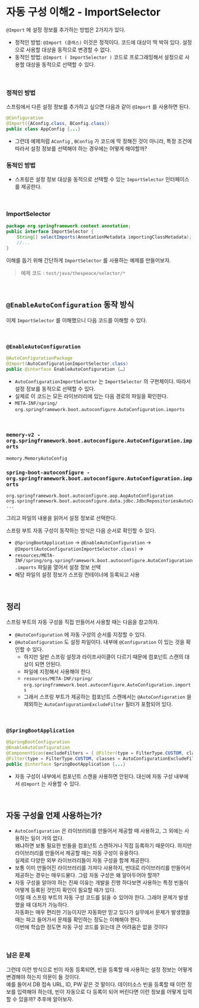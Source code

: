 # 자동 구성 이해2 - ImportSelector

```@Import``` 에 설정 정보를 추가하는 방법은 2가지가 있다.
* 정적인 방법: ```@Import (클래스)``` 이것은 정적이다. 코드에 대상이 딱 박혀 있다. 설정으로 사용할 대상을 동적으로 변경할 수 없다.
* 동적인 방법: ```@Import ( ImportSelector )``` 코드로 프로그래밍해서 설정으로 사용할 대상을 동적으로 선택할 수 있다.

<br>

### 정적인 방법
스프링에서 다른 설정 정보를 추가하고 싶으면 다음과 같이 ```@Import``` 를 사용하면 된다.
```java
@Configuration
@Import({AConfig.class, BConfig.class})
public class AppConfig {...}
```
* 그런데 예제처럼 ```AConfig``` , ```BConfig``` 가 코드에 딱 정해진 것이 아니라, 특정 조건에 따라서 설정 정보를 선택해야 하는 경우에는 어떻게 해야할까?

### 동적인 방법
* 스프링은 설정 정보 대상을 동적으로 선택할 수 있는 ```ImportSelector``` 인터페이스를 제공한다.

<br>

### ImportSelector
```java
package org.springframework.context.annotation;
public interface ImportSelector {
    String[] selectImports(AnnotationMetadata importingClassMetadata);
    //...
}
```
이해를 돕기 위해 간단하게 ```ImportSelector``` 를 사용하는 예제를 만들어보자.

> 예제 코드 : ```test/java/thespeace/selector/*```

<br>

## ```@EnableAutoConfiguration``` 동작 방식
이제 ```ImportSelector``` 를 이해했으니 다음 코드를 이해할 수 있다.

<br>

### ```@EnableAutoConfiguration```
```java
@AutoConfigurationPackage
@Import(AutoConfigurationImportSelector.class)
public @interface EnableAutoConfiguration {…}
```
* ```AutoConfigurationImportSelector``` 는 ```ImportSelector``` 의 구현체이다. 따라서 설정 정보를 동적으로 선택할 수 있다.
* 실제로 이 코드는 모든 라이브러리에 있는 다음 경로의 파일을 확인한다.
* ```META-INF/spring/```<br>
  ```org.springframework.boot.autoconfigure.AutoConfiguration.imports```

<br>

### ```memory-v2 - org.springframework.boot.autoconfigure.AutoConfiguration.imports```
```
memory.MemoryAutoConfig
```

### ```spring-boot-autoconfigure - org.springframework.boot.autoconfigure.AutoConfiguration.imports```
```
org.springframework.boot.autoconfigure.aop.AopAutoConfiguration
org.springframework.boot.autoconfigure.data.jdbc.JdbcRepositoriesAutoConfiguration
...
```
그리고 파일의 내용을 읽어서 설정 정보로 선택한다.

스프링 부트 자동 구성이 동작하는 방식은 다음 순서로 확인할 수 있다.
* ```@SpringBootApplication``` -> ```@EnableAutoConfiguration``` -> ```@Import(AutoConfigurationImportSelector.class)``` ->
* ```resources/META-INF/spring/org.springframework.boot.autoconfigure.AutoConfiguration.imports``` 파일을 열어서 설정 정보 선택
* 해당 파일의 설정 정보가 스프링 컨테이너에 등록되고 사용

<br>

## 정리
스프링 부트의 자동 구성을 직접 만들어서 사용할 때는 다음을 참고하자.
* ```@AutoConfiguration``` 에 자동 구성의 순서를 지정할 수 있다.
* ```@AutoConfiguration``` 도 설정 파일이다. 내부에 ```@Configuration``` 이 있는 것을 확인할 수 있다.
  * 하지만 일반 스프링 설정과 라이프사이클이 다르기 때문에 컴포넌트 스캔의 대상이 되면 안된다.
  * 파일에 지정해서 사용해야 한다.
  * ```resources/META-INF/spring/```<br>
    ```org.springframework.boot.autoconfigure.AutoConfiguration.imports```
  * 그래서 스프링 부트가 제공하는 컴포넌트 스캔에서는 ```@AutoConfiguration``` 을 제외하는 ```AutoConfigurationExcludeFilter``` 필터가 포함되어 있다.

<br>

### ```@SpringBootApplication```
```java
@SpringBootConfiguration
@EnableAutoConfiguration
@ComponentScan(excludeFilters = { @Filter(type = FilterType.CUSTOM, classes = TypeExcludeFilter.class),
@Filter(type = FilterType.CUSTOM, classes = AutoConfigurationExcludeFilter.class) })
public @interface SpringBootApplication {...}
```
* 자동 구성이 내부에서 컴포넌트 스캔을 사용하면 안된다. 대신에 자동 구성 내부에서 ```@Import``` 는 사용할 수 있다.

<br>

## 자동 구성을 언제 사용하는가?
* ```AutoConfiguration``` 은 라이브러리를 만들어서 제공할 때 사용하고, 그 외에는 사용하는 일이 거의 없다.<br>
  왜냐하면 보통 필요한 빈들을 컴포넌트 스캔하거나 직접 등록하기 때문이다. 하지만 라이브러리를 만들어서 제공할 때는 자동 구성이 유용하다.<br>
  실제로 다양한 외부 라이브러리들이 자동 구성을 함께 제공한다.
* 보통 이미 만들어진 라이브러리를 가져다 사용하지, 반대로 라이브러리를 만들어서 제공하는 경우는 매우드물다. 그럼 자동 구성은 왜 알아두어야 할까?
* 자동 구성을 알아야 하는 진짜 이유는 개발을 진행 하다보면 사용하는 특정 빈들이 어떻게 등록된 것인지 확인이 필요할 때가 있다.<br>
  이럴 때 스프링 부트의 자동 구성 코드를 읽을 수 있어야 한다. 그래야 문제가 발생했을 때 대처가 가능하다.<br>
  자동화는 매우 편리한 기능이지만 자동화만 믿고 있다가 실무에서 문제가 발생했을 때는 파고 들어가서 문제를 확인하는 정도는 이해해야 한다.<br>
  이번에 학습한 정도면 자동 구성 코드를 읽는데 큰 어려움은 없을 것이다

<br>

### 남은 문제
그런데 이런 방식으로 빈이 자동 등록되면, 빈을 등록할 때 사용하는 설정 정보는 어떻게 변경해야 하는지 의문이 들 것이다.<br>
예를 들어서 DB 접속 URL, ID, PW 같은 것 말이다. 데이터소스 빈을 등록할 때 이런 정보를 입력해야 하는데, 빈이 자동으로 다 등록이 되어 버린다면 이런 정보를 어떻게 입력할 수 있을까? 추후에 알아보자.
